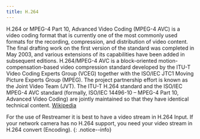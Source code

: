 ```yaml
---
title: H.264
---
```


H.264 or MPEG-4 Part 10, Advanced Video Coding (MPEG-4 AVC) is a video coding format that is currently one of the most commonly used formats for
the recording, compression, and distribution of video content. The final drafting work on the first version of the standard was completed in May
2003, and various extensions of its capabilities have been added in subsequent editions.
H.264/MPEG-4 AVC is a block-oriented motion-compensation-based video compression standard developed by the ITU-T Video Coding Experts Group (VCEG)
together with the ISO/IEC JTC1 Moving Picture Experts Group (MPEG). The project partnership effort is known as the Joint Video Team (JVT).
The ITU-T H.264 standard and the ISO/IEC MPEG-4 AVC standard (formally, ISO/IEC 14496-10 – MPEG-4 Part 10, Advanced Video Coding) are jointly
maintained so that they have identical technical content. <a href="https://en.wikipedia.org/wiki/H.264/MPEG-4_AVC" target="_blank">Wikipedia</a>  

For the use of Restreamer it is best to have a video stream in H.264 Input. If your network camera has no H.264 support, you need your video
stream in H.264 convert (Encoding).
{: .notice--info}